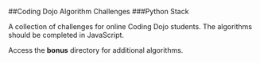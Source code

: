 ##Coding Dojo Algorithm Challenges
###Python Stack

A collection of challenges for online Coding Dojo students. The algorithms should be completed in JavaScript.

Access the **bonus** directory for additional algorithms.

